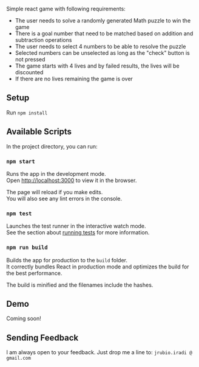 Simple react game with following requirements:
* The user needs to solve a randomly generated Math puzzle to win the game
* There is a goal number that need to be matched based on addition and subtraction operations
* The user needs to select 4 numbers to be able to resolve the puzzle
* Selected numbers can be unselected as long as the "check" button is not pressed
* The game starts with 4 lives and by failed results, the lives will be discounted
* If there are no lives remaining the game is over

## Setup

Run `npm install`


## Available Scripts

In the project directory, you can run:

### `npm start`

Runs the app in the development mode.<br>
Open [http://localhost:3000](http://localhost:3000) to view it in the browser.

The page will reload if you make edits.<br>
You will also see any lint errors in the console.

### `npm test`

Launches the test runner in the interactive watch mode.<br>
See the section about [running tests](#running-tests) for more information.

### `npm run build`

Builds the app for production to the `build` folder.<br>
It correctly bundles React in production mode and optimizes the build for the best performance.

The build is minified and the filenames include the hashes.

## Demo
Coming soon!

## Sending Feedback

I am always open to your feedback. Just drop me a line to:
`jrubio.iradi @ gmail.com`